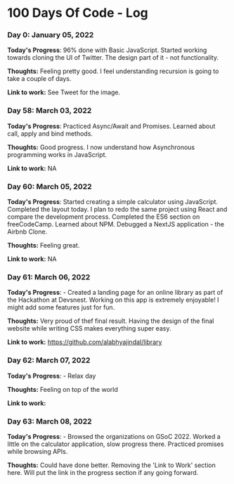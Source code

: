 # 100 Days Of Code - Log

### Day 0: January 05, 2022

**Today's Progress**: 96% done with Basic JavaScript. Started working towards cloning the UI of Twitter. The design part of it - not functionality.
 
**Thoughts:** Feeling pretty good. I feel understanding recursion is going to take a couple of days.

**Link to work:** See Tweet for the image.

### Day 58: March 03, 2022

**Today's Progress**: Practiced Async/Await and Promises. Learned about call, apply and bind methods.
 
**Thoughts:** Good progress. I now understand how Asynchronous programming works in JavaScript.

**Link to work:** NA

### Day 60: March 05, 2022

**Today's Progress**: Started creating a simple calculator using JavaScript. Completed the layout today. I plan to redo the same project using React and compare the development process. Completed the ES6 section on freeCodeCamp. Learned about NPM. Debugged a NextJS application - the Airbnb Clone.
 
**Thoughts:** Feeling great.

**Link to work:** NA

### Day 61: March 06, 2022

**Today's Progress**: - Created a landing page for an online library as part of the Hackathon at Devsnest. Working on this app is extremely enjoyable! I might add some features just for fun.
 
**Thoughts:** Very proud of thef final result. Having the design of the final website while writing CSS makes everything super easy.

**Link to work:** https://github.com/alabhyajindal/library

### Day 62: March 07, 2022

**Today's Progress**: - Relax day
 
**Thoughts:** Feeling on top of the world

**Link to work:** 

### Day 63: March 08, 2022

**Today's Progress**: - Browsed the organizations on GSoC 2022. Worked a little on the calculator application, slow progress there. Practiced promises while browsing APIs.
 
**Thoughts:** Could have done better. Removing the 'Link to Work' section here. Will put the link in the progress section if any going forward.


